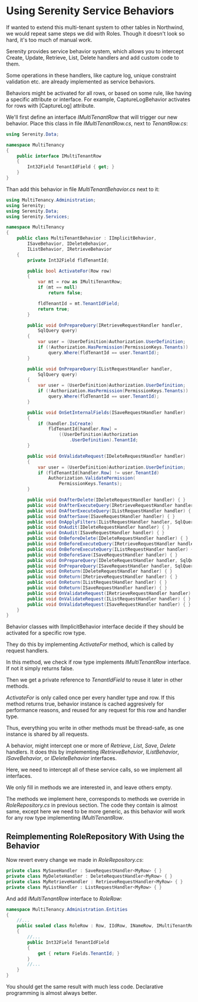 # Using Serenity Service Behaviors

If wanted to extend this multi-tenant system to other tables in Northwind, we would repeat same steps we did with Roles. Though it doesn't look so hard, it's too much of manual work.

Serenity provides service behavior system, which allows you to intercept Create, Update, Retrieve, List, Delete handlers and add custom code to them.

Some operations in these handlers, like capture log, unique constraint validation etc. are already implemented as service behaviors.

Behaviors might be activated for all rows, or based on some rule, like having a specific attribute or interface. For example, CaptureLogBehavior activates for rows with [CaptureLog] attribute.

We'll first define an interface *IMultiTenantRow* that will trigger our new behavior. Place this class in file *IMultiTenantRow.cs*, next to *TenantRow.cs*:

```cs
using Serenity.Data;

namespace MultiTenancy
{
    public interface IMultiTenantRow
    {
        Int32Field TenantIdField { get; }
    }
}
```

Than add this behavior in file *MultiTenantBehavior.cs* next to it:

```cs
using MultiTenancy.Administration;
using Serenity;
using Serenity.Data;
using Serenity.Services;

namespace MultiTenancy
{
    public class MultiTenantBehavior : IImplicitBehavior,
        ISaveBehavior, IDeleteBehavior,
        IListBehavior, IRetrieveBehavior
    {
        private Int32Field fldTenantId;

        public bool ActivateFor(Row row)
        {
            var mt = row as IMultiTenantRow;
            if (mt == null)
                return false;

            fldTenantId = mt.TenantIdField;
            return true;
        }

        public void OnPrepareQuery(IRetrieveRequestHandler handler, 
            SqlQuery query)
        {
            var user = (UserDefinition)Authorization.UserDefinition;
            if (!Authorization.HasPermission(PermissionKeys.Tenants))
                query.Where(fldTenantId == user.TenantId);
        }

        public void OnPrepareQuery(IListRequestHandler handler, 
            SqlQuery query)
        {
            var user = (UserDefinition)Authorization.UserDefinition;
            if (!Authorization.HasPermission(PermissionKeys.Tenants))
                query.Where(fldTenantId == user.TenantId);
        }

        public void OnSetInternalFields(ISaveRequestHandler handler)
        {
            if (handler.IsCreate)
                fldTenantId[handler.Row] =
                    ((UserDefinition)Authorization
                        .UserDefinition).TenantId;
        }

        public void OnValidateRequest(IDeleteRequestHandler handler)
        {
            var user = (UserDefinition)Authorization.UserDefinition;
            if (fldTenantId[handler.Row] != user.TenantId)
                Authorization.ValidatePermission(
                    PermissionKeys.Tenants);
        }

        public void OnAfterDelete(IDeleteRequestHandler handler) { }
        public void OnAfterExecuteQuery(IRetrieveRequestHandler handler) { }
        public void OnAfterExecuteQuery(IListRequestHandler handler) { }
        public void OnAfterSave(ISaveRequestHandler handler) { }
        public void OnApplyFilters(IListRequestHandler handler, SqlQuery query) { }
        public void OnAudit(IDeleteRequestHandler handler) { }
        public void OnAudit(ISaveRequestHandler handler) { }
        public void OnBeforeDelete(IDeleteRequestHandler handler) { }
        public void OnBeforeExecuteQuery(IRetrieveRequestHandler handler) { }
        public void OnBeforeExecuteQuery(IListRequestHandler handler) { }
        public void OnBeforeSave(ISaveRequestHandler handler) { }       
        public void OnPrepareQuery(IDeleteRequestHandler handler, SqlQuery query) { }
        public void OnPrepareQuery(ISaveRequestHandler handler, SqlQuery query) { }
        public void OnReturn(IDeleteRequestHandler handler) { }
        public void OnReturn(IRetrieveRequestHandler handler) { }
        public void OnReturn(IListRequestHandler handler) { }
        public void OnReturn(ISaveRequestHandler handler) { }
        public void OnValidateRequest(IRetrieveRequestHandler handler) { }
        public void OnValidateRequest(IListRequestHandler handler) { }
        public void OnValidateRequest(ISaveRequestHandler handler) { }
    }
}
```

Behavior classes with IImplicitBehavior interface decide if they should be activated for a specific row type.

They do this by implementing *ActivateFor* method, which is called by request handlers.

In this method, we check if row type implements *IMultiTenantRow* interface. If not it simply returns false.

Then we get a private reference to *TenantIdField* to reuse it later in other methods.

*ActivateFor* is only called once per every handler type and row. If this method returns true, behavior instance is cached aggresively for performance reasons, and reused for any request for this row and handler type.

Thus, everything you write in other methods must be thread-safe, as one instance is shared by all requests.

A behavior, might intercept one or more of *Retrieve*, *List*, *Save*, *Delete* handlers. It does this by implementing *IRetrieveBehavior*, *IListBehavior*, *ISaveBehavior*, or *IDeleteBehavior* interfaces.

Here, we need to intercept all of these service calls, so we implement all interfaces.

We only fill in methods we are interested in, and leave others empty.

The methods we implement here, corresponds to methods we override in *RoleRepository.cs* in previous section. The code they contain is almost same, except here we need to be more generic, as this behavior will work for any row type implementing *IMultiTenantRow*.

## Reimplementing RoleRepository With Using the Behavior

Now revert every change we made in *RoleRepository.cs*:

```cs
private class MySaveHandler : SaveRequestHandler<MyRow> { }
private class MyDeleteHandler : DeleteRequestHandler<MyRow> { }
private class MyRetrieveHandler : RetrieveRequestHandler<MyRow> { }
private class MyListHandler : ListRequestHandler<MyRow> { }
```

And add *IMultiTenantRow* interface to *RoleRow*:

```cs
namespace MultiTenancy.Administration.Entities
{
    //...
    public sealed class RoleRow : Row, IIdRow, INameRow, IMultiTenantRow
    {
        //...
        public Int32Field TenantIdField
        {
            get { return Fields.TenantId; }
        }
        //...
    }
}
```

You should get the same result with much less code. Declarative programming is almost always better.